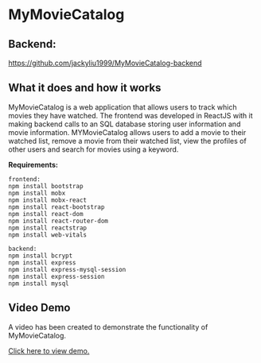 # MyMovieCatalog

## Backend:
https://github.com/jackyliu1999/MyMovieCatalog-backend

## What it does and how it works

MyMovieCatalog is a web application that allows users to track which movies they have watched. The frontend was developed in ReactJS with it making backend calls to an SQL database storing user information and movie information. MYMovieCatalog allows users to add a movie to their watched list, remove a movie from their watched list, view the profiles of other users and search for movies using a keyword.

**Requirements:**

```
frontend:
npm install bootstrap
npm install mobx
npm install mobx-react
npm install react-bootstrap
npm install react-dom
npm install react-router-dom
npm install reactstrap
npm install web-vitals

backend:
npm install bcrypt
npm install express
npm install express-mysql-session
npm install express-session
npm install mysql
```

## Video Demo

A video has been created to demonstrate the functionality of MyMovieCatalog.

[Click here to view demo.](https://www.youtube.com/watch?v=chwMsQyAs5Q&feature=youtu.be&ab_channel=JackyLiu)
